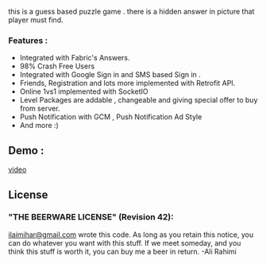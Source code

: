 
this is a guess based puzzle game . there is a hidden answer in picture that player must find.

### Features :
 * Integrated with Fabric's Answers.
 * 98% Crash Free Users
 * Integrated with Google Sign in and SMS based Sign in .
 * Friends, Registration and lots more implemented with Retrofit API.
 * Online 1vs1 implemented with SocketIO
 * Level Packages are addable , changeable and giving special offer to buy from server.
 * Push Notification with GCM , Push Notification Ad Style
 * And more :)  


 ## Demo :
 [video](https://github.com/lrhm/Guess-The-Picture---Android/raw/master/doc_2016-09-21_22-07-33.mp4)


## License
  ### "THE BEERWARE LICENSE" (Revision 42):

  <ilaimihar@gmail.com> wrote this code. As long as you retain this
  notice, you can do whatever you want with this stuff. If we
  meet someday, and you think this stuff is worth it, you can buy me a beer in return. -Ali Rahimi
